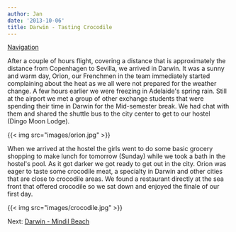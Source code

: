```yaml
---
author: Jan
date: '2013-10-06'
title: Darwin - Tasting Crocodile
---
```


[Navigation](/posts/30-der-stuart-highway/)

After a couple of hours flight, covering a distance that is approximately the
distance from Copenhagen to Sevilla, we arrived in Darwin. It was a sunny and
warm day, Orion, our Frenchmen in the team immediately started complaining
about the heat as we all were not prepared for the weather change. A few hours
earlier we were freezing in Adelaide's spring rain. Still at the airport we met
a group of other exchange students that were spending their time in Darwin for
the Mid-semester break. We had chat with them and shared the shuttle bus to the
city center to get to our hostel (Dingo Moon Lodge).

{{< img src="images/orion.jpg" >}}

When we arrived at the hostel the girls went to do some basic grocery shopping
to make lunch for tomorrow (Sunday) while we took a bath in the hostel's pool.
As it got darker we got ready to get out in the city. Orion was eager to taste
some crocodile meat, a specialty in Darwin and other cities that are close to
crocodile areas. We found a restaurant directly at the sea front that offered
crocodile so we sat down and enjoyed the finale of our first day.

{{< img src="images/crocodile.jpg" >}}

Next: [Darwin - Mindil Beach](../day_02)
